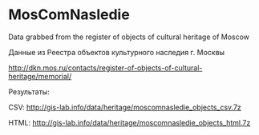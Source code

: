 MosComNasledie
==============

Data grabbed from the register of objects of cultural heritage of Moscow

Данные из Реестра объектов культурного наследия г. Москвы

http://dkn.mos.ru/contacts/register-of-objects-of-cultural-heritage/memorial/

Результаты:

CSV: http://gis-lab.info/data/heritage/moscomnasledie_objects_csv.7z

HTML: http://gis-lab.info/data/heritage/moscomnasledie_objects_html.7z